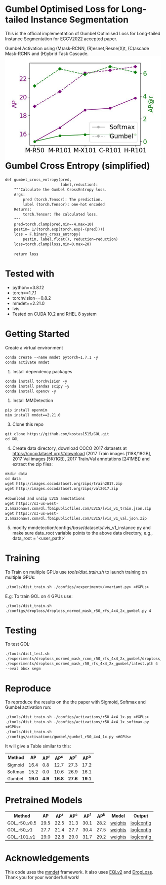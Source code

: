 <h1> Gumbel Optimised Loss for Long-tailed Instance Segmentation </h1>

This is the official implementation of Gumbel Optimised Loss for Long-tailed Instance Segmentation for ECCV2022 accepted paper.

Gumbel Activation using (M)ask-RCNN, (R)esnet,Resne(X)t, (C)ascade Mask-RCNN and (H)ybrid Task Cascade.
<img src="./figures/ap_maskrcnn.jpg"
     alt="Performance of Gumbel activation"
     style="float: left; margin-right: 10px;"
/>
<h1> Gumbel Cross Entropy (simplified)</h1>

```
def gumbel_cross_entropy(pred,
                         label,reduction):
    """Calculate the Gumbel CrossEntropy loss.
    Args:
        pred (torch.Tensor): The prediction.
        label (torch.Tensor): one-hot encoded
    Returns:
        torch.Tensor: The calculated loss.
    """
    pred=torch.clamp(pred,min=-4,max=10)
    pestim= 1/(torch.exp(torch.exp(-(pred))))
    loss = F.binary_cross_entropy(
        pestim, label.float(), reduction=reduction)
    loss=torch.clamp(loss,min=0,max=20)

    return loss
```

<h1> Tested with </h1>
<div>
 <ul>
  <li>python==3.8.12</li>
  <li>torch==1.7.1</li>
  <li>torchvision==0.8.2</li>
  <li>mmdet==2.21.0</li>
  <li>lvis</li>
  <li>Tested on CUDA 10.2 and RHEL 8 system</li>
</ul> 
</div>


<h1> Getting Started </h1>
Create a virtual environment

```
conda create --name mmdet pytorch=1.7.1 -y
conda activate mmdet
```

1. Install dependency packages
```
conda install torchvision -y
conda install pandas scipy -y
conda install opencv -y
```

1. Install MMDetection
```
pip install openmim
mim install mmdet==2.21.0
```
3. Clone this repo
```
git clone https://github.com/kostas1515/GOL.git
cd GOL
```
4. Create data directory, download COCO 2017 datasets at https://cocodataset.org/#download (2017 Train images [118K/18GB], 2017 Val images [5K/1GB], 2017 Train/Val annotations [241MB]) and extract the zip files:
```
mkdir data
cd data
wget http://images.cocodataset.org/zips/train2017.zip
wget http://images.cocodataset.org/zips/val2017.zip

#download and unzip LVIS annotations
wget https://s3-us-west-2.amazonaws.com/dl.fbaipublicfiles.com/LVIS/lvis_v1_train.json.zip
wget https://s3-us-west-2.amazonaws.com/dl.fbaipublicfiles.com/LVIS/lvis_v1_val.json.zip

```

5. modify mmdetection/configs/_base_/datasets/lvis_v1_instance.py and make sure data_root variable points to the above data directory, e.g.,
data_root = '<user_path>'

<h1>Training</h1>
To Train on multiple GPUs use <i>tools/dist_train.sh</i> to launch training on multiple GPUs:

```
./tools/dist_train.sh ./configs/<experiment>/<variant.py> <#GPUs>
```

E.g: To train GOL on 4 GPUs use:
```
./tools/dist_train.sh ./configs/droploss/droploss_normed_mask_r50_rfs_4x4_2x_gumbel.py 4
```
<h1>Testing</h1>

To test GOL:
```
./tools/dist_test.sh ./experiments/droploss_normed_mask_rcnn_r50_rfs_4x4_2x_gumbel/droploss_normed_mask_r50_rfs_4x4_2x_gumbel.py ./experiments/droploss_normed_mask_r50_rfs_4x4_2x_gumbel/latest.pth 4 --eval bbox segm
```


<h1>Reproduce</h1>
To reproduce the results on the the paper with Sigmoid, Softmax and Gumbel activation run:

```
./tools/dist_train.sh ./configs/activations/r50_4x4_1x.py <#GPUs>
./tools/dist_train.sh ./configs/activations/r50_4x4_1x_softmax.py <#GPUs>
./tools/dist_train.sh ./configs/activations/gumbel/gumbel_r50_4x4_1x.py <#GPUs>
```
It will give a Table similar to this:
<table style="float: center; margin-right: 10px;">
    <tr>
        <th>Method</th>
        <th>AP</th>
        <th>AP<sup>r</sup></th>
        <th>AP<sup>c</sup></th>
        <th>AP<sup>f</sup></th>
        <th>AP<sup>b</sup></th>
    </tr>
    <tr>
        <td>Sigmoid</td>
        <td>16.4</td>
        <td>0.8</td>
        <td>12.7</td>
        <td>27.3</td>
        <td>17.2</td>
    </tr>
    <tr>
        <td>Softmax</td>
        <td>15.2</td>
        <td>0.0</td>
        <td>10.6</td>
        <td>26.9</td>
        <td>16.1</td>
    </tr>
    <tr>
        <td>Gumbel</td>
        <td><b>19.0</b></td>
        <td><b>4.9</b></td>
        <td><b>16.8</b></td>
        <td><b>27.6</b></td>
        <td><b>19.1</b></td>
    </tr>

</table>
    
<h1>Pretrained Models</h1>
<table style="float: center; margin-right: 10px;">
    <tr>
        <th>Method</th>
        <th>AP</th>
        <th>AP<sup>r</sup></th>
        <th>AP<sup>c</sup></th>
        <th>AP<sup>f</sup></th>
        <th>AP<sup>b</sup></th>
        <th>Model</th>
        <th>Output</th>
    </tr>
    <tr>
        <td>GOL_r50_v0.5</td>
        <td>29.5</td>
        <td>22.5</td>
        <td>31.3</td>
        <td>30.1</td>
        <td>28.2</td>
        <td><a href="https://www.dropbox.com/s/pl2t9aug7rrwuja/epoch_24.pth?dl=0">weights</a></td>
        <td><a href="https://www.dropbox.com/s/6tc73ke3hq8zqzc/20220524_141924.log?dl=0">log</a>|<a href="https://www.dropbox.com/s/lqb2tbo9771tu04/droploss_normed_mask_r50_lvis05_rfs_4x4_2x_gumbel.py?dl=0">config</a></td>
    </tr>
    <tr>
        <td>GOL_r50_v1</td>
        <td>27.7</td>
        <td>21.4</td>
        <td>27.7</td>
        <td>30.4</td>
        <td>27.5</td>
        <td><a href="https://www.dropbox.com/s/caav66oardal9ny/epoch_24.pth?dl=0">weights</a></td>
        <td><a href="https://www.dropbox.com/s/ei31bb2supyn6ef/20220711_133821.log?dl=0">log</a>|<a href="https://www.dropbox.com/s/64vkqc83m2etx6l/droploss_normed_mask_r50_rfs_4x4_2x_gumbel.py?dl=0">config</a></td>
    </tr>
    <tr>
        <td>GOL_r101_v1</td>
        <td>29.0</td>
        <td>22.8</td>
        <td>29.0</td>
        <td>31.7</td>
        <td>29.2</td>
        <td><a href="https://www.dropbox.com/s/l76cge8hbb4s2e9/epoch_24.pth?dl=0">weights</a></td>
        <td><a href="https://www.dropbox.com/s/o92neoc1ogopokg/20220711_074416.log?dl=0">log</a>|<a href="https://www.dropbox.com/s/n2325d7q534x6g8/droploss_normed_mask_r101_rfs_4x4_2x_gumbel.py?dl=0">config</a></td>
    </tr>

</table>

     
<h1> Acknowledgements </h1>
     This code uses the <a href='https://github.com/open-mmlab/mmdetection'>mmdet</a> framework. It also uses <a href='https://github.com/tztztztztz/eqlv2'>EQLv2</a> and <a href='https://github.com/timy90022/DropLoss'>DropLoss</a>. Thank you for your wonderfull work! 
     

     
